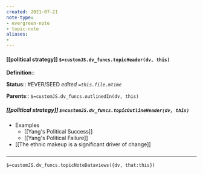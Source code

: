 ```yaml
---
created: 2021-07-21
note-type: 
- evergreen-note
- topic-note
aliases:
- 
---
```

 
#### [[political strategy]] `$=customJS.dv_funcs.topicHeader(dv, this)`

 

**Definition**::

**Status**:: #EVER/SEED 
*edited `=this.file.mtime`*

**Parents**:: 
`$=customJS.dv_funcs.outlinedIn(dv, this)`

##### [[political strategy]] `$=customJS.dv_funcs.topicOutlineHeader(dv, this)`
- Examples
	- [[Yang's Political Success]]
	- [[Yang's Political Failure]]
- [[The ethnic makeup is a significant driver of change]]

### <hr class="dataviews"/>

`$=customJS.dv_funcs.topicNoteDataviews({dv, that:this})`




